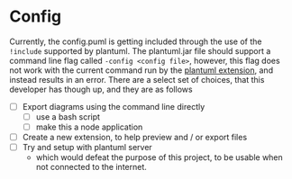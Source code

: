 # Config
Currently, the config.puml is getting included through the use of the `!include` supported by plantuml. The plantuml.jar file should support a command line flag called `-config <config file>`, however, this flag does not work with the current command run by the [plantuml extension](https://marketplace.visualstudio.com/items?itemName=jebbs.plantuml), and instead results in an error. There are a select set of choices, that this developer has though up, and they are as follows
- [ ] Export diagrams using the command line directly
    - [ ] use a bash script
    - [ ] make this a node application
- [ ] Create a new extension, to help preview and / or export files
- [ ] Try and setup with plantuml server
    - which would defeat the purpose of this project, to be usable when not connected to the internet.